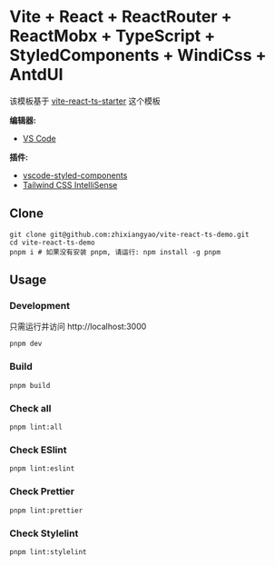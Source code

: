# Vite + React + ReactRouter + ReactMobx + TypeScript + StyledComponents + WindiCss + AntdUI

该模板基于 [vite-react-ts-starter](https://github.com/zhixiangyao/vite-react-ts-starter) 这个模板

**编辑器:**

- [VS Code](https://code.visualstudio.com/)

**插件:**

- [vscode-styled-components](https://marketplace.visualstudio.com/items?itemName=jpoissonnier.vscode-styled-components)
- [Tailwind CSS IntelliSense](https://marketplace.visualstudio.com/items?itemName=bradlc.vscode-tailwindcss)

## Clone

```shell
git clone git@github.com:zhixiangyao/vite-react-ts-demo.git
cd vite-react-ts-demo
pnpm i # 如果没有安装 pnpm, 请运行: npm install -g pnpm
```

## Usage

### Development

只需运行并访问 http://localhost:3000

```shell
pnpm dev
```

### Build

```shell
pnpm build
```

### Check all

```shell
pnpm lint:all
```

### Check ESlint

```shell
pnpm lint:eslint
```

### Check Prettier

```shell
pnpm lint:prettier
```

### Check Stylelint

```shell
pnpm lint:stylelint
```
